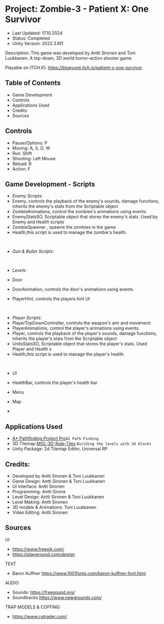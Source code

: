 # **Project: Zombie-3 - Patient X: One Survivor**
- Last Updated: 17.10.2024
- Status: Completed
- Unity Version: 2022.3.6f1
 
Description: This game was developed by Antti Sironen and Toni Luukkanen. A top-down, 3D world horror-action shooter game.

Playable on ITCH.IO: https://blueyurei.itch.io/patient-x-one-survivor


## Table of Contents
- Game Development
- Controls
- Applications Used
- Credits
- Sources


## Controls

- Pause/Options: P 
- Moving: A, S, D, W
- Run: Shift
- Shooting: Left Mouse
- Reload: R 
- Action: F

## Game Development - Scripts

- *Enemy Scripts:*
- Enemy, controls the playback of the enemy's sounds, damage functions, inherits the enemy's stats from the Scriptable object
- ZombieAnimations, control the zombies's animations using events.
- EnemyStatsSO, Scriptable object that stores the enemy's stats. Used by Enemy and Health scripts
- ZombieSpawner , spawns the zombies in the game
- Health,this script is used to manage the zombie's health.

<br>

- *Gun & Bullet Scripts:*

<br>

- *Levels:*

- Door
- DoorAnimation, controls the door's animations using events.
- PlayerHint, controls the players hint UI

<br>

- *Player Scripts:* 
- PlayerTopDownController, controls the weapon's aim and movement
- PlayerAnimations, control the player's animations using events.
- Player, controls the playback of the player's sounds, damage functions, inherits the player's stats from the Scriptable object 
- UnitsStatsSO, Scriptable object that stores the player's stats. Used Player and Health s
- Health,this script is used to manage the player's health.

<br>

- *UI*
- HealthBar, controls the player's health bar
- Menu
- Map

- 
## Applications Used

- [A* Pathfinding Project Pro](https://arongranberg.com/astar/)`AI Path Finding`
- 3D Tilemap [MGL-3D-Rule-Tiles](https://github.com/michaelsgamelab/MGL-3D-Rule-Tiles/tree/main) `Building the levels with 3d blocks`
- Unity Package: 2d Tilemap Editor, Universal RP

## Credits:

- Developed by Antti Sironen & Toni Luukkanen
- Game Design: Antti Sironen & Toni Luukkanen
- UI Interface: Antti Sironen
- Programming: Antti Sirone
- Level Design: Antti Sironen & Toni Luukkanen
- Level Making: Antti Sironen
- 3D models & Animations: Toni Luukkanen
- Video Editing: Antti Sironen


## Sources

UI
- https://www.freepik.com/
- https://playground.com/design

TEXT
- Baron Kuffner
https://www.1001fonts.com/baron-kuffner-font.html


AUDIO
- Sounds: https://freesound.org/ 
- Soundtracks https://www.newgrounds.com/

TRAP MODELS & COFFING
- https://www.cgtrader.com/
